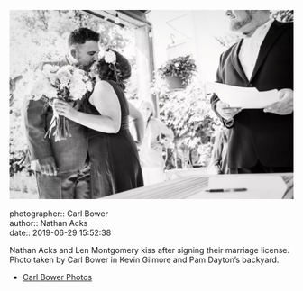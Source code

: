 ![Nathan Acks and Len Montgomery kiss](assets/2019-06-29-set-1-the-ceremony-38.webp)

photographer:: Carl Bower  
author:: Nathan Acks  
date:: 2019-06-29 15:52:38

Nathan Acks and Len Montgomery kiss after signing their marriage license. Photo taken by Carl Bower in Kevin Gilmore and Pam Dayton’s backyard.

* [Carl Bower Photos](https://carlbowerphotos.com)
